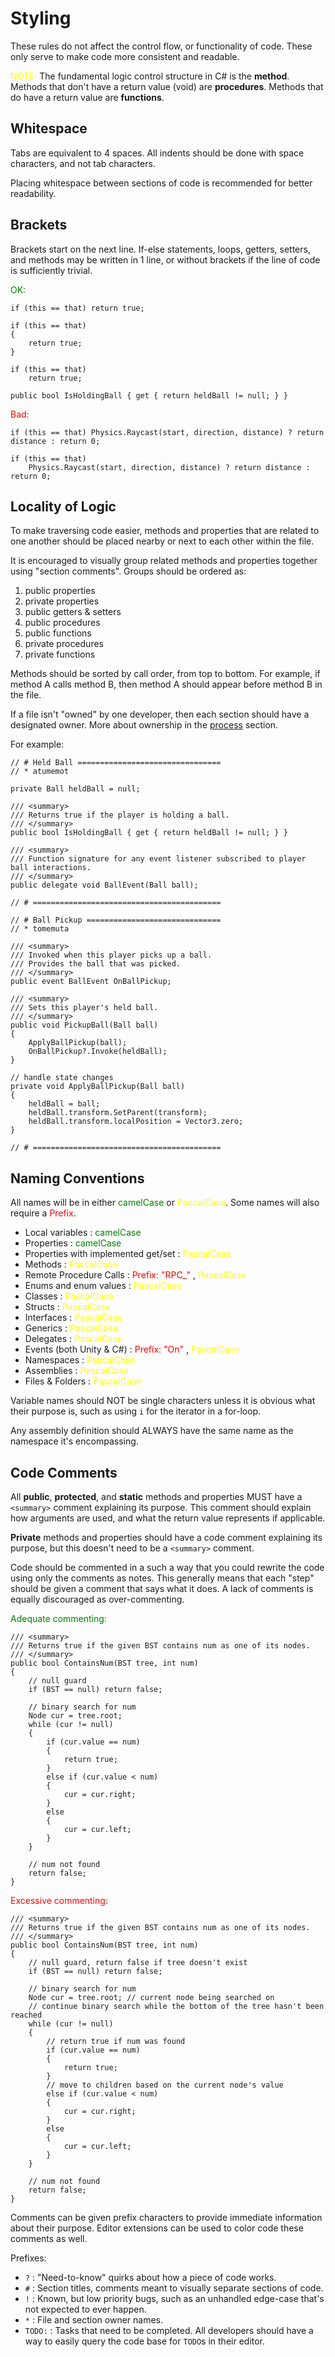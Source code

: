 # Styling
These rules do not affect the control flow, or functionality of code. These only serve to make code more consistent and readable.

<span style="color:yellow">NOTE:</span> The fundamental logic control structure in C# is the **method**. Methods that don't have a return value (void) are **procedures**. Methods that do have a return value are **functions**.

## Whitespace

Tabs are equivalent to 4 spaces. All indents should be done with space characters, and not tab characters. 

Placing whitespace between sections of code is recommended for better readability.

## Brackets

Brackets start on the next line. If-else statements, loops, getters, setters, and methods may be written in 1 line, or without brackets if the line of code is sufficiently trivial.

<span style="color:green">OK:</span>
```
if (this == that) return true;

if (this == that)
{
    return true;
}

if (this == that)
    return true;

public bool IsHoldingBall { get { return heldBall != null; } }
```

<span style="color:red">Bad:</span>
```
if (this == that) Physics.Raycast(start, direction, distance) ? return distance : return 0;

if (this == that)
    Physics.Raycast(start, direction, distance) ? return distance : return 0;
```

## Locality of Logic

To make traversing code easier, methods and properties that are related to one another should be placed nearby or next to each other within the file.

It is encouraged to visually group related methods and properties together using "section comments". Groups should be ordered as:

1. public properties
2. private properties
3. public getters & setters
3. public procedures
4. public functions
5. private procedures
6. private functions

Methods should be sorted by call order, from top to bottom. For example, if method A calls method B, then method A should appear before method B in the file.

If a file isn't "owned" by one developer, then each section should have a designated owner. More about ownership in the [process](Process.md) section.

For example:
```
// # Held Ball ================================
// * atumemot

private Ball heldBall = null;

/// <summary>
/// Returns true if the player is holding a ball.
/// </summary>
public bool IsHoldingBall { get { return heldBall != null; } }

/// <summary>
/// Function signature for any event listener subscribed to player ball interactions.
/// </summary>
public delegate void BallEvent(Ball ball);

// # ==========================================

// # Ball Pickup ==============================
// * tomemuta

/// <summary>
/// Invoked when this player picks up a ball.
/// Provides the ball that was picked.
/// </summary>
public event BallEvent OnBallPickup;

/// <summary>
/// Sets this player's held ball.
/// </summary>
public void PickupBall(Ball ball)
{
    ApplyBallPickup(ball);
    OnBallPickup?.Invoke(heldBall);
}

// handle state changes
private void ApplyBallPickup(Ball ball)
{
    heldBall = ball;
    heldBall.transform.SetParent(transform);
    heldBall.transform.localPosition = Vector3.zero;
}

// # ==========================================
```

## Naming Conventions

All names will be in either <span style="color:green">camelCase</span> or <span style="color:yellow">PascalCase</span>. Some names will also require a <span style="color:red">Prefix</span>.

- Local variables : <span style="color:green">camelCase</span>
- Properties : <span style="color:green">camelCase</span>
- Properties with implemented get/set : <span style="color:yellow">PascalCase</span>
- Methods : <span style="color:yellow">PascalCase</span>
- Remote Procedure Calls : <span style="color:red">Prefix: "RPC_"</span> , <span style="color:yellow">PascalCase</span>
- Enums and enum values : <span style="color:yellow">PascalCase</span>
- Classes : <span style="color:yellow">PascalCase</span>
- Structs : <span style="color:yellow">PascalCase</span>
- Interfaces : <span style="color:yellow">PascalCase</span>
- Generics : <span style="color:yellow">PascalCase</span>
- Delegates : <span style="color:yellow">PascalCase</span>
- Events (both Unity & C#) : <span style="color:red">Prefix: "On"</span> , <span style="color:yellow">PascalCase</span>
- Namespaces : <span style="color:yellow">PascalCase</span>
- Assemblies : <span style="color:yellow">PascalCase</span>
- Files & Folders : <span style="color:yellow">PascalCase</span>

Variable names should NOT be single characters unless it is obvious what their purpose is, such 
as using `i` for the iterator in a for-loop.

Any assembly definition should ALWAYS have the same name as the namespace it's encompassing.

## Code Comments

All **public**, **protected**, and **static** methods and properties MUST have a `<summary>` comment explaining its purpose. This comment should explain how arguments are used, and what the return value represents if applicable.

**Private** methods and properties should have a code comment explaining its purpose, but this doesn't need to be a `<summary>` comment.

Code should be commented in a such a way that you could rewrite the code using only the comments as notes. This generally means that each "step" should be given a comment that says what it does. A lack of comments is equally discouraged as over-commenting.

<span style="color:green">Adequate commenting:</span>
```
/// <summary>
/// Returns true if the given BST contains num as one of its nodes.
/// </summary>
public bool ContainsNum(BST tree, int num)
{
    // null guard
    if (BST == null) return false;

    // binary search for num
    Node cur = tree.root;
    while (cur != null)
    {
        if (cur.value == num)
        {
            return true;
        }
        else if (cur.value < num)
        {
            cur = cur.right;
        }
        else
        {
            cur = cur.left;
        }
    }

    // num not found
    return false;
}
```

<span style="color:red">Excessive commenting:</span>
```
/// <summary>
/// Returns true if the given BST contains num as one of its nodes.
/// </summary>
public bool ContainsNum(BST tree, int num)
{
    // null guard, return false if tree doesn't exist
    if (BST == null) return false;

    // binary search for num
    Node cur = tree.root; // current node being searched on
    // continue binary search while the bottom of the tree hasn't been reached
    while (cur != null)
    {
        // return true if num was found
        if (cur.value == num)
        {
            return true;
        }
        // move to children based on the current node's value
        else if (cur.value < num)
        {
            cur = cur.right;
        }
        else
        {
            cur = cur.left;
        }
    }

    // num not found
    return false;
}
```

Comments can be given prefix characters to provide immediate information about their purpose. Editor extensions can be used to color code these comments as well.

Prefixes:
- `?` : "Need-to-know" quirks about how a piece of code works.
- `#` : Section titles, comments meant to visually separate sections of code.
- `!` : Known, but low priority bugs, such as an unhandled edge-case that's not expected to ever happen.
- `*` : File and section owner names.
- `TODO:` : Tasks that need to be completed. All developers should have a way to easily query the code base for `TODO`s in their editor.
